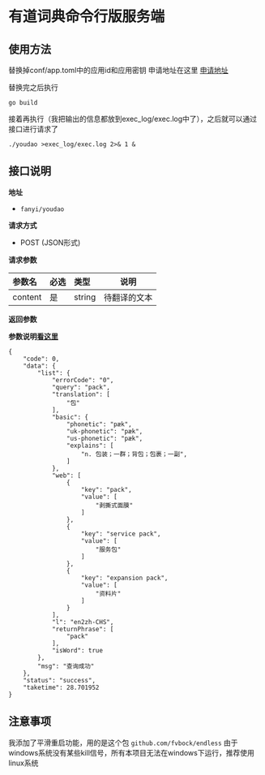 # 有道词典命令行版服务端
## 使用方法
替换掉conf/app.toml中的应用id和应用密钥
申请地址在这里
[申请地址](http://ai.youdao.com/buy.s?productId=2&productName=%E8%87%AA%E7%84%B6%E8%AF%AD%E8%A8%80%E7%BF%BB%E8%AF%91%E6%9C%8D%E5%8A%A1)

替换完之后执行

```go build```

接着再执行（我把输出的信息都放到exec_log/exec.log中了），之后就可以通过接口进行请求了

```./youdao >exec_log/exec.log 2>& 1 &```

## 接口说明

**地址**
- `fanyi/youdao`

**请求方式**
- POST (JSON形式)

**请求参数**

|参数名|必选|类型|说明|
|:----    |:---|:----- |-----   |
|content |是  |string |待翻译的文本   |

**返回参数** 

**参数说明[看这里](https://ai.youdao.com/DOCSIRMA/html/%E8%87%AA%E7%84%B6%E8%AF%AD%E8%A8%80%E7%BF%BB%E8%AF%91/API%E6%96%87%E6%A1%A3/%E6%96%87%E6%9C%AC%E7%BF%BB%E8%AF%91%E6%9C%8D%E5%8A%A1/%E6%96%87%E6%9C%AC%E7%BF%BB%E8%AF%91%E6%9C%8D%E5%8A%A1-API%E6%96%87%E6%A1%A3.html)**
```shell
{
    "code": 0,
    "data": {
        "list": {
            "errorCode": "0",
            "query": "pack",
            "translation": [
                "包"
            ],
            "basic": {
                "phonetic": "pæk",
                "uk-phonetic": "pæk",
                "us-phonetic": "pæk",
                "explains": [
                    "n. 包装；一群；背包；包裹；一副",
                ]
            },
            "web": [
                {
                    "key": "pack",
                    "value": [
                        "剥撕式面膜"
                    ]
                },
                {
                    "key": "service pack",
                    "value": [
                        "服务包"
                    ]
                },
                {
                    "key": "expansion pack",
                    "value": [
                        "资料片"
                    ]
                }
            ],
            "l": "en2zh-CHS",
            "returnPhrase": [
                "pack"
            ],
            "isWord": true
        },
        "msg": "查询成功"
    },
    "status": "success",
    "taketime": 28.701952
}
```

## 注意事项
我添加了平滑重启功能，用的是这个包
```github.com/fvbock/endless```
由于windows系统没有某些kill信号，所有本项目无法在windows下运行，推荐使用linux系统